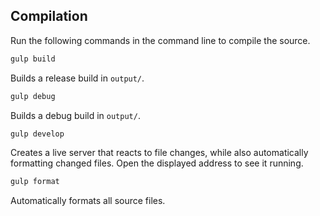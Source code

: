 
## Compilation

Run the following commands in the command line to compile the source.

```sh
gulp build
```

Builds a release build in `output/`.

```sh
gulp debug
```

Builds a debug build in `output/`.

```sh
gulp develop
```

Creates a live server that reacts to file changes, while also automatically formatting changed files. Open the displayed address to see it running.

```sh
gulp format
```

Automatically formats all source files.
